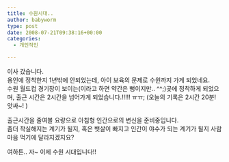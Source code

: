 ```yaml
---
title: 수원시대..
author: babyworm
type: post
date: 2008-07-21T09:38:16+00:00
categories:
  - 개인적인

---
```

이사 갔습니다.  
용인에 정착한지 1년밖에 안되었는데, 아이 보육의 문제로 수원까지 가게 되었네요.  
수원 월드컵 경기장이 보이는(이라고 하면 약간은 뻥이지만.. ^^;)곳에 정착하게 되었으며, 출근 시간은 2시간을 넘어가게 되었습니다.!!!!! ㅠㅠ; (오늘의 기록은 2시간 20분! 앗싸~! )  
  
출근시간을 줄여볼 요량으로 아침형 인간으로의 변신을 준비중입니다.  
좀더 착실해지는 계기가 될지, 혹은 뱃살이 빠지고 인간이 야수가 되는 계기가 될지 사람 마음 먹기에 달라지겠지요?  
  
여하튼.. 자~ 이제 수원 시대입니다!!